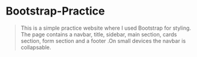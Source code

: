 # Bootstrap-Practice
> This is a simple practice website where I used Bootstrap for styling. The page contains a navbar, title, sidebar, main section, cards section, form section and a footer .On small devices the navbar is collapsable. 
